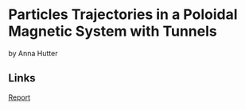# Particles Trajectories in a Poloidal Magnetic System with Tunnels
by Anna Hutter

## Links
[Report](https://github.com/anekslen/semesterproject/-/raw/main/Particles_Trajectories_in_a_Poloidal_Magnetic_System_with_Tunnels.pdf)

